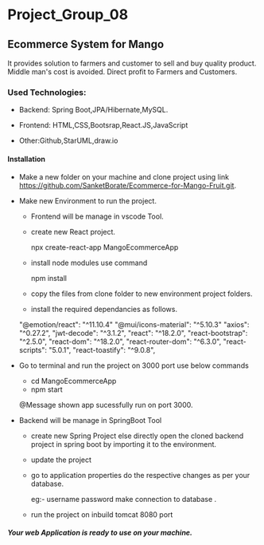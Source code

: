 # Project_Group_08

## Ecommerce System for Mango
  It provides solution to farmers and customer  to sell and buy quality product. 
  Middle man's cost is avoided.
  Direct profit to Farmers and Customers.
 
### Used Technologies:

  - Backend: Spring Boot,JPA/Hibernate,MySQL.
  
  - Frontend: HTML,CSS,Bootsrap,React.JS,JavaScript
  
  - Other:Github,StarUML,draw.io

#### Installation
  - Make a new folder on your machine and clone project using link https://github.com/SanketBorate/Ecommerce-for-Mango-Fruit.git.

  - Make new Environment to run the project.
     - Frontend will be manage in vscode Tool.
     - create new React project.
     
       npx create-react-app MangoEcommerceApp
       
     - install node modules use command
     
       npm install
       
     - copy the files from clone folder to new environment project folders.
     
     - install the required dependancies as follows.
    
      "@emotion/react": "^11.10.4"
      "@mui/icons-material": "^5.10.3"
      "axios": "^0.27.2",
      "jwt-decode": "^3.1.2",
      "react": "^18.2.0",
      "react-bootstrap": "^2.5.0",
      "react-dom": "^18.2.0",
      "react-router-dom": "^6.3.0",
      "react-scripts": "5.0.1",
      "react-toastify": "^9.0.8",
  

  - Go to terminal and run the project on 3000 port
     use below commands
     - cd MangoEcommerceApp
     - npm start

     @Message shown app sucessfully run on port 3000.

  - Backend will be manage in SpringBoot Tool
     - create new Spring Project else directly open the cloned backend project in spring boot by importing it to the environment.
     - update the project 
     - go to application properties do the respective changes as per your database. 
     
       eg:- username password make connection to database .
       
     - run the project on inbuild tomcat 8080 port

##### Your web Application is ready to use on your machine.
   
